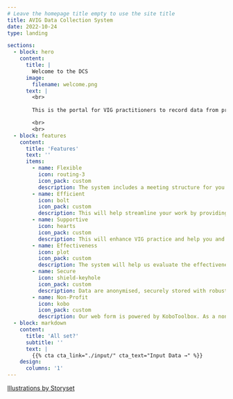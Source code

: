 ```yaml
---
# Leave the homepage title empty to use the site title
title: AVIG Data Collection System
date: 2022-10-24
type: landing

sections:
  - block: hero
    content:
      title: |
        Welcome to the DCS
      image:
        filename: welcome.png
      text: |
        <br>
        
        This is the portal for VIG practitioners to record data from pre- and post-VIG meetings with clients. We also encourage practitioners to use this system for a 6 month follow up meeting. 

        <br>
        <br>
  - block: features
    content:
      title: 'Features'
      text: ''
      items:
        - name: Flexible
          icon: routing-3
          icon_pack: custom
          description: The system includes a meeting structure for you to follow flexibly with your clients.
        - name: Efficient
          icon: bolt
          icon_pack: custom
          description: This will help streamline your work by providing the questions and measures you need in one place.
        - name: Supportive
          icon: hearts
          icon_pack: custom
          description: This will enhance VIG practice and help you and clients get the most out of your meetings before and after VIG.
        - name: Effectiveness
          icon: plot
          icon_pack: custom
          description: The system will help us evaluate the effectiveness of VIG using anonymised data.
        - name: Secure
          icon: shield-keyhole
          icon_pack: custom
          description: Data are anonymised, securely stored with robust sharing controls.
        - name: Non-Profit
          icon: kobo
          icon_pack: custom
          description: Our web form is powered by KoboToolbox. As a nonprofit organization, KoboToolbox is committed to making data collection accessible to everyone, everywhere.
  - block: markdown
    content:
      title: 'All set?'
      subtitle: ''
      text: |
        {{% cta cta_link="./input/" cta_text="Input Data →" %}}
    design:
      columns: '1'       
---
```



<a href="https://storyset.com/phone">Illustrations by Storyset</a>